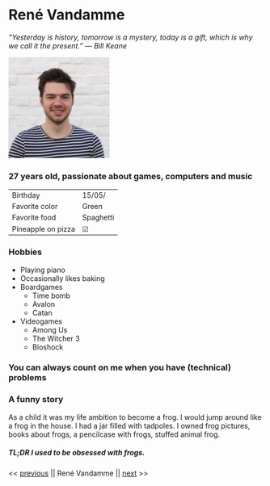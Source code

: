 # René Vandamme

_“Yesterday is history, tomorrow is a mystery, today is a gift, which is why we call it the present.”
― Bill Keane_

![image](./Images/rene.jpg)


### 27 years old, passionate about games, computers and music
 
|                    |           |
| ------------------ | --------- |
| Birthday           | 15/05/    |
| Favorite color     | Green     |
| Favorite food      | Spaghetti |
| Pineapple on pizza | &#9745;   |

### Hobbies
 - Playing piano
 - Occasionally likes baking
 - Boardgames
   - Time bomb
   - Avalon
   - Catan
 - Videogames
   - Among Us
   - The Witcher 3
   - Bioshock

### You can always count on me when you have (technical) problems

### A funny story

As a child it was my life ambition to become a frog. I would jump around like a frog in the house. I had a jar filled with tadpoles. I owned frog pictures, books about frogs, a pencilcase with frogs, stuffed animal frog. 

##### TL;DR I used to be obsessed with frogs.

<< [previous](https://github.com/maureenoldyck/markdown-challenge) || René Vandamme || [next](https://github.com/selilulu/hello-world) >>